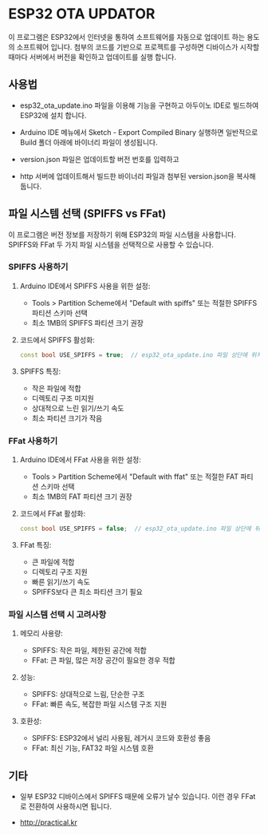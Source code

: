 # ESP32 OTA UPDATOR
이 프로그램은 ESP32에서 인터넷을 통하여 소프트웨어를 자동으로 업데이트 하는 용도의 소프트웨어 입니다. 첨부의 코드를 기반으로 프로젝트를 구성하면 디바이스가 시작할때마다 서버에서 버전을 확인하고 업데이트를 실행 합니다.

## 사용법  
- esp32_ota_update.ino 파일을 이용해 기능을 구현하고 아두이노 IDE로 빌드하여 ESP32에 설치 합니다.

- Arduino IDE 메뉴에서 Sketch - Export Compiled Binary 실행하면 일반적으로 Build 폴더 아래에 바이너리 파일이 생성됩니다.

- version.json 파일은 업데이트할 버전 번호를 입력하고
  
- http 서버에 업데이트해서 빌드한 바이너리 파일과 첨부된 version.json을 복사해둡니다.

## 파일 시스템 선택 (SPIFFS vs FFat)
이 프로그램은 버전 정보를 저장하기 위해 ESP32의 파일 시스템을 사용합니다. SPIFFS와 FFat 두 가지 파일 시스템을 선택적으로 사용할 수 있습니다.

### SPIFFS 사용하기
1. Arduino IDE에서 SPIFFS 사용을 위한 설정:
   - Tools > Partition Scheme에서 "Default with spiffs" 또는 적절한 SPIFFS 파티션 스키마 선택
   - 최소 1MB의 SPIFFS 파티션 크기 권장

2. 코드에서 SPIFFS 활성화:
   ```cpp
   const bool USE_SPIFFS = true;  // esp32_ota_update.ino 파일 상단에 위치
   ```

3. SPIFFS 특징:
   - 작은 파일에 적합
   - 디렉토리 구조 미지원
   - 상대적으로 느린 읽기/쓰기 속도
   - 최소 파티션 크기가 작음

### FFat 사용하기
1. Arduino IDE에서 FFat 사용을 위한 설정:
   - Tools > Partition Scheme에서 "Default with ffat" 또는 적절한 FAT 파티션 스키마 선택
   - 최소 1MB의 FAT 파티션 크기 권장

2. 코드에서 FFat 활성화:
   ```cpp
   const bool USE_SPIFFS = false;  // esp32_ota_update.ino 파일 상단에 위치
   ```

3. FFat 특징:
   - 큰 파일에 적합
   - 디렉토리 구조 지원
   - 빠른 읽기/쓰기 속도
   - SPIFFS보다 큰 최소 파티션 크기 필요

### 파일 시스템 선택 시 고려사항
1. 메모리 사용량:
   - SPIFFS: 작은 파일, 제한된 공간에 적합
   - FFat: 큰 파일, 많은 저장 공간이 필요한 경우 적합

2. 성능:
   - SPIFFS: 상대적으로 느림, 단순한 구조
   - FFat: 빠른 속도, 복잡한 파일 시스템 구조 지원

3. 호환성:
   - SPIFFS: ESP32에서 널리 사용됨, 레거시 코드와 호환성 좋음
   - FFat: 최신 기능, FAT32 파일 시스템 호환

## 기타
- 일부 ESP32 디바이스에서 SPIFFS 때문에 오류가 날수 있습니다. 이런 경우 FFat로 전환하여 사용하시면 됩니다.

- http://practical.kr
